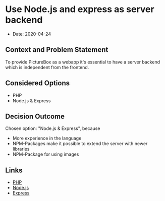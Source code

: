# Use Node.js and express as server backend

* Date: 2020-04-24

## Context and Problem Statement

To provide PictureBox as a webapp it's essential to have a server backend which is independent from the frontend.

## Considered Options

* PHP
* Node.js & Express

## Decision Outcome

Chosen option: "Node.js & Express", because 
* More experience in the language
* NPM-Packages make it possible to extend the server with newer libraries
* NPM-Package for using images

## Links
* [PHP](https://www.php.net/)
* [Node.js](https://nodejs.org/en/)
* [Express](https://expressjs.com/de/)

